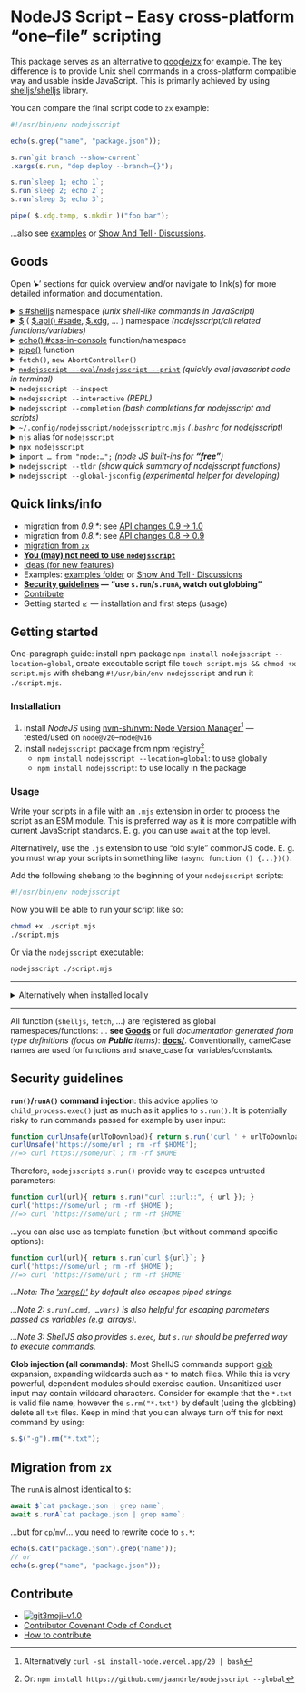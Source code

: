 # NodeJS Script – Easy cross-platform “one–file” scripting

This package serves as an alternative to [google/zx](https://github.com/google/zx) for example. The key difference
is to provide Unix shell commands in a cross-platform compatible way and usable
inside JavaScript.  This is primarily achieved by using [shelljs/shelljs](https://github.com/shelljs/shelljs) library.

You can compare the final script code to `zx` example:
```javascript
#!/usr/bin/env nodejsscript

echo(s.grep("name", "package.json"));

s.run`git branch --show-current`
.xargs(s.run, "dep deploy --branch={}");

s.run`sleep 1; echo 1`;
s.run`sleep 2; echo 2`;
s.run`sleep 3; echo 3`;

pipe( $.xdg.temp, s.mkdir )("foo bar");
```
…also see [examples](./examples) or [Show And Tell · Discussions](https://github.com/jaandrle/nodejsscript/discussions/categories/show-and-tell).

## Goods
Open ‘▸’ sections for quick overview and/or navigate to link(s) for more detailed
information and documentation.

<!-- #region --><details> <summary><a href="./docs/modules/s.md">s #shelljs</a> namespace <em>(unix shell-like commands in JavaScript)</em></summary>

```js
s.ls().forEach(echo); // ShellArray
s.cat("package.json").xargs(JSON.parse).trim(); // ShellString
s.read().then(echo); // Promise<ShellString>
s.runA`git branch --show-current`.then(echo); // Promise<ShellString>

const { code, stdout, stderr } = s.run`git branch --show-current`; // ShellString
```

Contains functions from [shelljs/shelljs](https://github.com/shelljs/shelljs) library mimic the bash utilities
and some additional added by nodejsscript. Typically `s.cat`/`s.grep`/…,
to run other than builtin commands use `s.run`/`s.runA`.

These functions returns `ShellArray`/`ShellString`/`Promise<ShellString>`,
these types are union types of `string[]`/`string` with [`ShellReturnValueNJS`](./docs/interfaces/s.ShellReturnValueNJS.md).
In simple terms, you can use it as `string[]`/`string`/`Promise<string>` or
read the commad exit `code` and `stdout`/`stderr`. If it makes sence, you can
pipe output to other shelljs commands. Special pipeing is `to`/`toEnd` for
redirectiong output to the file.

```js
s.echo("Hello World!").to("hello.txt");
```

<!-- #endregion -->
</details>
<!-- #region --><details> <summary><a href="./docs/modules/.md">$</a> (
		<a href="./docs/modules/.md#api">$.api() #sade</a>,
		<a href="./docs/modules/xdg_.xdg.md">$.xdg</a>,
		…
	)
	namespace <em>(nodejsscript/cli related functions/variables)</em></summary>

```js
// ls.mjs
$.api()
.command("ls [folder]")
.description("list files")
.option("-a", "list all files")
.action((folder, options)=> {
	if(Object.keys(options).length === 0)
		s.ls(folder);
	else {
		const opts= pipe(
			Object.entries,
			o=> o.map(([k, v])=> [ "-"+k, v ]),
			Object.fromEntries
		)(options);
		s.ls(opts, folder);
	}
	$.exit(0);
})
.parse();
// ls.mjs ls -a
```

- contains cli/nodejsscript related functions
- for processing script arguments you can use `$[0]`/`$[1]`/… (compare with bash
  `$0`/`$1`/…) or
- **`$.api()`: allows to quickly create script cli API, internally uses [sade](https://github.com/lukeed/sade)
  library (compare with [commander](https://github.com/tj/commander.js))**
- `$.isMain(import.meta)`: detects if the script is executed as main or if it
  is imported from another script file
- `$.xdg`: provides cross-platform file system access for specific locations
  (home, temp, config, … directory)
- `$.stdin`: handles standard input when the script is run in shell pipe (can be
  helpful for `nodejsscript --eval`/`nodejsscript --print` bellow)
- …for more see [related section in docs](./docs/modules/.md)

<!-- #endregion -->
</details>
<!-- #region --><details> <summary><a href="./docs/README.md#echo">echo() #css-in-console</a> function/namespace</summary>

```js
const css= echo.css`
	.blue { color: blue; }
	.spin { list-style: --terminal-spin; }
	.success { color: green; list-style: "✓ "; }
`;
echo("Hello %cWorld", css.blue);
for(let i= 0; i < 10; i++){
	echo.use("-R", "%cLoading…", css.spin);
	s.run`sleep .5`;
}
echo("%cDone", css.success);
```

- prints to console, also supports styling using CSS like syntax
- internally uses [css-in-console](https://www.npmjs.com/package/css-in-console)

<!-- #endregion -->
</details>
<!-- #region --><details> <summary><a href="./docs/README.md#pipe">pipe()</a> function</summary>

```js
pipe(
	Number,
	v=> `Result is: ${v}`,
	echo
)("42");
```
Provides functional way to combine JavaScript functions.

<!-- #endregion -->
</details>
<!-- #region --><details> <summary><code>fetch()</code>, <code>new AbortController()</code></summary>

These are supported in nodejsscript:

- uses native `fetch()`/`AbortController` or
- fallbacks
	- [node-fetch - npm](https://www.npmjs.com/package/node-fetch)
	- [abort-controller - npm](https://www.npmjs.com/package/abort-controller)


<!-- #endregion -->
</details>
<!-- #region --><details> <summary><a href="./examples/eval_print.md"
	><code>nodejsscript --eval</code>/<code>nodejsscript --print</code></a> <em>(quickly eval javascript code in terminal)</em></summary>

```bash
curl https://api.spacexdata.com/v4/launches/latest | \
nodejsscript -p '$.stdin.json()' Object.entries 'e=> e.filter(([_,v])=> Array.isArray(v))'
```

- *similar to `node --eval`/`node --print`*
- you can use less verbose syntax `njs -e`/`njs -p`

<!-- #endregion -->
</details>
<!-- #region --><details> <summary><code>nodejsscript --inspect</code></summary>

Use to debug your script, similar to [`node inspect`](https://nodejs.org/api/debugger.html) ([Node.js — Debugging Node.js](https://nodejs.org/en/learn/getting-started/debugging)).

<!-- #endregion -->
</details>
<!-- #region --><details> <summary><code>nodejsscript --interactive</code> <em>(REPL)</em></summary>

Use to run [REPL, similar to `node`/`node --interactive`/`node -i`](https://nodejs.org/en/learn/command-line/how-to-use-the-nodejs-repl).

*Idea*: you can use REPL to analyze your JSON log files (pseudo code):

```js
// njs --interactive
> s.ls("*.json").flatMap(f=> s.cat(f).xargs(JSON.parse)).filter(x=> x.error)
> _.map(x=> x.error===404)
```

REPL supports tab-completion (also for folders and files).

<!-- #endregion -->
</details>
<!-- #region --><details> <summary><code>nodejsscript --completion</code> <em>(bash completions for nodejsscript and scripts)</em></summary>

- provide shell completion for nodejsscript and scripts written using
  nodejsscript (**using `$.api()`**)
- **(for now) only for bash**
- add `eval "$(nodejsscript --completion bash)"` to your '.bashrc' file
- prepare your script cli API using `$.api()`
- register your scritp autocompletion using
  `nodejsscript --completion register <target>`
	- use global script name (your script must be also included in the PATH)
	  to automatically enable completions on the shell start
	- or (relative) path to enable completions on demand see ↙
- use `eval "$(nodejsscript --completion bash-local [target])"`
	- empty target or path to the directory enables completions for all scripts
	  in the given directory recursively
	- script path as target enables completions for specific script only
- see help `nodejsscript --completion`/`nodejsscript --completion help`

<!-- #endregion -->
</details>
<!-- #region --><details> <summary><a href="./examples/nodejsscriptrc.md"
	><code>~/.config/nodejsscript/nodejsscriptrc.mjs</code></a> <em>(<code>.bashrc</code> for nodejsscript)</em></summary>

```js
//nodejsscriptrc.mjs
// … my code evaluated for each nodejsscript invocation

/** Custom uncaughtException function */
export function uncaughtException(){};
/** Place for custom code when script starts */
export function onscript(){}
/** Place for custom code when REPL starts (`--interactive`) */
export function onrepl(){}
/** Place for custom code when eval starts (`--eval`/`--print`) */
export function oneval(){}
```

This is very similar to `.bashrc` file, but for nodejsscript.
Use `nodejsscript --help` to find out the location of
the `nodejsscriptrc.mjs` file.

<!-- #endregion -->
</details>
<!-- #region --><details> <summary><code>njs</code> alias for <code>nodejsscript</code></summary>

You can use `njs` instead of `nodejsscript`, so see less verbose syntax:

- `njs -e`/`njs -p`
- `njs --inspect`
- `njs`/`njs -i`/`njs --interactive`
- `njs --completion`

<!-- #endregion -->
</details>
<!-- #region --><details> <summary><code>npx nodejsscript</code></summary>

```js
// some script file
#!/usr/bin/env -S npx nodejsscript
```
You can install/use `nodejsscript` for specific project, for example
in combination with [jaandrle/bs: The simplest possible build system using executables](https://github.com/jaandrle/bs).

<!-- #endregion -->
</details>
<!-- #region --><details> <summary><code>import … from "node:…";</code> <em>(node JS built-ins for <strong>“free”</strong>)</em></summary>

```js
import { setTimeout } from "node:timers/promises";
import { join, resolve } from "node:path";

//.current file URL
import.meta.url;
//.URL to path
import { fileURLToPath } from "node:url";
const file_path= fileURLToPath(import.meta.url);
// URL is supported! (see relative reading)
s.cat(new URL('relative_file', import.meta.url));

//.crypto utils
import { randomUUID } from "node:crypto";

// …
```
…and more, see for example [Node.js v17.9.1 Documentation](https://nodejs.org/docs/latest-v17.x/api/documentation.html#stability-overview).

<!-- #endregion -->
</details>
<!-- #region --><details> <summary><code>nodejsscript --tldr</code> <em>(show quick summary of nodejsscript functions)</em></summary>

```bash
nodejsscript --tldr s.
nodejsscript --tldr s.cat
```
…this shows lits all functions and variables in `s.*` and quick summary
of `s.cat()`. You can see all manuals in [./tldr.md](./tldr.md).

<!-- #endregion -->
</details>
<!-- #region --><details> <summary><code>nodejsscript --global-jsconfig</code> <em>(experimental helper for developing)</em></summary>

```bash
nodejsscript --global-jsconfig add script_file
```
…this creates `jsconfig.json` in current working directory with `include`
property containing `script_file` and current path to the `nodejsscript`
to enable proper suggestions in IDEs (and type checking). Tested for
VSCode and Vim with [neoclide/coc.nvim](https://github.com/neoclide/coc.nvim).

You don’t need this hack if you use `nodejsscript` in your project locally.

<!-- #endregion -->
</details>

## Quick links/info
- migration from *0.9.\**: see [API changes 0.9 → 1.0](https://github.com/jaandrle/nodejsscript/pull/32)
- migration from *0.8.\**: see [API changes 0.8 → 0.9](https://github.com/jaandrle/nodejsscript/blob/e9c4d9d/README.md#api-changes-08--09)
- [migration from `zx`](#migration-from-zx)
- [**You (may) not need to use `nodejsscript`**](./examples/no-nodejsscript.md)
- [Ideas (for new features)](https://github.com/jaandrle/nodejsscript/discussions/categories/ideas)
- Examples: [examples folder](./examples) or [Show And Tell · Discussions](https://github.com/jaandrle/nodejsscript/discussions/categories/show-and-tell)
- **[Security guidelines](#security-guidelines) — “use `s.run`/`s.runA`, watch out globbing”**
- [Contribute](#contribute)
- Getting started ↙ — installation and first steps (usage)

## Getting started
One-paragraph guide: install npm package
`npm install nodejsscript --location=global`, create executable script file
`touch script.mjs && chmod +x script.mjs` with shebang
`#!/usr/bin/env nodejsscript` and run it `./script.mjs`.

### Installation

1. install *NodeJS* using [nvm-sh/nvm: Node Version Manager](https://github.com/nvm-sh/nvm)[^ORnpm] — tested/used on
   `node@v20`–`node@v16`
1. install `nodejsscript` package from npm registry[^ORnjs]
	- `npm install nodejsscript --location=global`: to use globally
	- `npm install nodejsscript`: to use locally in the package

### Usage
Write your scripts in a file with an `.mjs` extension in order to process
the script as an ESM module. This is preferred way as it is more compatible
with current JavaScript standards. E. g. you can use `await` at the top level.

Alternatively, use the `.js` extension to use “old style” commonJS code.
E. g. you must wrap your scripts in something like `(async function () {...})()`.

Add the following shebang to the beginning of your `nodejsscript` scripts:
```bash
#!/usr/bin/env nodejsscript
```

Now you will be able to run your script like so:
```bash
chmod +x ./script.mjs
./script.mjs
```

Or via the `nodejsscript` executable:

```bash
nodejsscript ./script.mjs
```
- - -

<!-- #region --><details> <summary>Alternatively when installed locally</summary>

```bash
#!/usr/bin/env -S npx nodejsscript
```
```bash
npx nodejsscript ./script.mjs
```

<!-- #endregion -->
</details>

- - -

All function (`shelljs`, `fetch`, …) are registered as global
namespaces/functions: … **see [Goods](#goods)** or full
*documentation generated from type definitions (focus on **Public**
items)*: [**docs/**](./docs/README.md). Conventionally, camelCase names are used for
functions and snake\_case for variables/constants.

## Security guidelines
**`run()`/`runA()` command injection**: this advice applies to
`child_process.exec()` just as much as it applies to `s.run()`. It is
potentially risky to run commands passed for example by user input:
```js
function curlUnsafe(urlToDownload){ return s.run('curl ' + urlToDownload); }
curlUnsafe('https://some/url ; rm -rf $HOME');
//=> curl https://some/url ; rm -rf $HOME
```
Therefore, `nodejsscript`s `s.run()` provide way to escapes untrusted parameters:
```js
function curl(url){ return s.run("curl ::url::", { url }); }
curl('https://some/url ; rm -rf $HOME');
//=> curl 'https://some/url ; rm -rf $HOME'
```
…you can also use as template function (but without command specific options):
```js
function curl(url){ return s.run`curl ${url}`; }
curl('https://some/url ; rm -rf $HOME');
//=> curl 'https://some/url ; rm -rf $HOME'
```

…*Note: The ['xargs()'](../interfaces/s.XargsFunction.md) by default also
escapes piped strings.*

*…Note 2: `s.run(…cmd, …vars)` is also helpful for escaping parameters passed
as variables (e.g. arrays).*

*…Note 3: ShellJS also provides `s.exec`, but `s.run` should be preferred way
to execute commands.*

**Glob injection (all commands)**: Most ShellJS commands support [glob](https://github.com/isaacs/node-glob) expansion,
expanding wildcards such as `*` to match files. While this is very powerful,
dependent modules should exercise caution. Unsanitized user input may contain
wildcard characters. Consider for example that the `*.txt` is valid file name,
however the `s.rm("*.txt")` by default (using the globbing) delete all `txt` files.
Keep in mind that you can always turn off this for next command by using:
```js
s.$("-g").rm("*.txt");
```

## Migration from `zx`
The `runA` is almost identical to `$`:
```js
await $`cat package.json | grep name`;
await s.runA`cat package.json | grep name`;
```
…but for `cp`/`mv`/… you need to rewrite code to `s.*`:
```js
echo(s.cat("package.json").grep("name"));
// or
echo(s.grep("name", "package.json"));
```

## Contribute
- [![git3moji–v1.0](https://img.shields.io/badge/git3moji–v1.0-%E2%9A%A1%EF%B8%8F%F0%9F%90%9B%F0%9F%93%BA%F0%9F%91%AE%F0%9F%94%A4-fffad8.svg?style=flat-square)](https://robinpokorny.github.io/git3moji/)
- [Contributor Covenant Code of Conduct](./CODE_OF_CONDUCT.md)
- [How to contribute](./CONTRIBUTING.md)

[^ORnpm]: Alternatively `curl -sL install-node.vercel.app/20 | bash`
[^ORnjs]: Or: `npm install https://github.com/jaandrle/nodejsscript --global`
